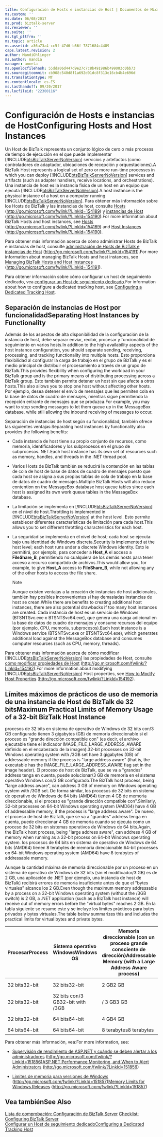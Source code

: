 ```yaml
---
title: Configuración de Hosts e instancias de Host | Documentos de Microsoft
ms.custom: ''
ms.date: 06/08/2017
ms.prod: biztalk-server
ms.reviewer: ''
ms.suite: ''
ms.tgt_pltfrm: ''
ms.topic: article
ms.assetid: a36a73a4-cc5f-47d6-b56f-7871684c4489
caps.latest.revision: 2
author: MandiOhlinger
ms.author: mandia
manager: anneta
ms.openlocfilehash: 55dda06d447d9e27c7c8b491986b499003c0bb73
ms.sourcegitcommit: cb908c540d8f1a692d01dc8f313e16cb4b4e696d
ms.translationtype: MT
ms.contentlocale: es-ES
ms.lasthandoff: 09/20/2017
ms.locfileid: "22300116"
---
```

# <a name="configuring-hosts-and-host-instances"></a><span data-ttu-id="1ac1c-102">Configuración de Hosts e instancias de Host</span><span class="sxs-lookup"><span data-stu-id="1ac1c-102">Configuring Hosts and Host Instances</span></span>
<span data-ttu-id="1ac1c-103">Un Host de BizTalk representa un conjunto lógico de cero o más procesos de tiempo de ejecución en el que puede implementar [!INCLUDE[btsBizTalkServerNoVersion](../includes/btsbiztalkservernoversion-md.md)] servicios y artefactos (como controladores de adaptador, ubicaciones de recepción y orquestaciones).</span><span class="sxs-lookup"><span data-stu-id="1ac1c-103">A BizTalk Host represents a logical set of zero or more run-time processes in which you can deploy [!INCLUDE[btsBizTalkServerNoVersion](../includes/btsbiztalkservernoversion-md.md)] services and artifacts (such as adapter handlers, receive locations, and orchestrations).</span></span> <span data-ttu-id="1ac1c-104">Una instancia de host es la instancia física de un host en un equipo que ejecuta [!INCLUDE[btsBizTalkServerNoVersion](../includes/btsbiztalkservernoversion-md.md)].</span><span class="sxs-lookup"><span data-stu-id="1ac1c-104">A host instance is the physical instance of a host on a computer running [!INCLUDE[btsBizTalkServerNoVersion](../includes/btsbiztalkservernoversion-md.md)].</span></span> <span data-ttu-id="1ac1c-105">Para obtener más información sobre los Hosts de BizTalk y las instancias de host, consulte [Hosts](http://go.microsoft.com/fwlink/?LinkId=154189) (http://go.microsoft.com/fwlink/?LinkId=154189) y [instancias de Host](http://go.microsoft.com/fwlink/?LinkId=154190) (http://go.microsoft.com/fwlink/?LinkId=154190).</span><span class="sxs-lookup"><span data-stu-id="1ac1c-105">For more information about BizTalk Hosts and host instances, see [Hosts](http://go.microsoft.com/fwlink/?LinkId=154189) (http://go.microsoft.com/fwlink/?LinkId=154189) and [Host Instances](http://go.microsoft.com/fwlink/?LinkId=154190) (http://go.microsoft.com/fwlink/?LinkId=154190).</span></span>  
  
 <span data-ttu-id="1ac1c-106">Para obtener más información acerca de cómo administrar Hosts de BizTalk e instancias de host, consulte [administración de Hosts de BizTalk e instancias de Host](http://go.microsoft.com/fwlink/?LinkId=154191) (http://go.microsoft.com/fwlink/?LinkId=154191).</span><span class="sxs-lookup"><span data-stu-id="1ac1c-106">For more information about managing BizTalk Hosts and host instances, see [Managing BizTalk Hosts and Host Instances](http://go.microsoft.com/fwlink/?LinkId=154191) (http://go.microsoft.com/fwlink/?LinkId=154191).</span></span>  
  
 <span data-ttu-id="1ac1c-107">Para obtener información sobre cómo configurar un host de seguimiento dedicado, vea [configurar un Host de seguimiento dedicado](../technical-guides/configuring-a-dedicated-tracking-host.md).</span><span class="sxs-lookup"><span data-stu-id="1ac1c-107">For information about how to configure a dedicated tracking host, see [Configuring a Dedicated Tracking Host](../technical-guides/configuring-a-dedicated-tracking-host.md).</span></span>  
  
## <a name="separating-host-instances-by-functionality"></a><span data-ttu-id="1ac1c-108">Separación de instancias de Host por funcionalidad</span><span class="sxs-lookup"><span data-stu-id="1ac1c-108">Separating Host Instances by Functionality</span></span>  
 <span data-ttu-id="1ac1c-109">Además de los aspectos de alta disponibilidad de la configuración de la instancia de host, debe separar enviar, recibir, procesar y funcionalidad de seguimiento en varios hosts.</span><span class="sxs-lookup"><span data-stu-id="1ac1c-109">In addition to the high availability aspects of the host instance configuration, you should separate sending, receiving, processing, and tracking functionality into multiple hosts.</span></span> <span data-ttu-id="1ac1c-110">Esto proporciona flexibilidad al configurar la carga de trabajo en el grupo de BizTalk y es el medio principal de distribuir el procesamiento a través de un grupo de BizTalk.</span><span class="sxs-lookup"><span data-stu-id="1ac1c-110">This provides flexibility when configuring the workload in your BizTalk group and is the primary means of distributing processing across a BizTalk group.</span></span> <span data-ttu-id="1ac1c-111">Esto también permite detener un host sin que afecte a otros hosts.</span><span class="sxs-lookup"><span data-stu-id="1ac1c-111">This also allows you to stop one host without affecting other hosts.</span></span> <span data-ttu-id="1ac1c-112">Por ejemplo, desea detener el envío de mensajes que les permiten cola en la base de datos de cuadro de mensajes, mientras sigue permitiendo la recepción entrante de mensajes que se produzca.</span><span class="sxs-lookup"><span data-stu-id="1ac1c-112">For example, you may want to stop sending messages to let them queue up in the MessageBox database, while still allowing the inbound receiving of messages to occur.</span></span>  
  
 <span data-ttu-id="1ac1c-113">Separación de instancias de host según su funcionalidad, también ofrece las siguientes ventajas:</span><span class="sxs-lookup"><span data-stu-id="1ac1c-113">Separating host instances by functionality also provides the following benefits:</span></span>  
  
-   <span data-ttu-id="1ac1c-114">Cada instancia de host tiene su propio conjunto de recursos, como memoria, identificadores y los subprocesos en el grupo de subprocesos. NET.</span><span class="sxs-lookup"><span data-stu-id="1ac1c-114">Each host instance has its own set of resources such as memory, handles, and threads in the .NET thread pool.</span></span>  
  
-   <span data-ttu-id="1ac1c-115">Varios Hosts de BizTalk también se reducirá la contención en las tablas de cola de host de base de datos de cuadro de mensajes puesto que cada host se asigna a sus propias tablas de cola de trabajo en la base de datos de cuadro de mensajes.</span><span class="sxs-lookup"><span data-stu-id="1ac1c-115">Multiple BizTalk Hosts will also reduce contention on the MessageBox database host queue tables since each host is assigned its own work queue tables in the MessageBox database.</span></span>  
  
-   <span data-ttu-id="1ac1c-116">La limitación se implementa en [!INCLUDE[btsBizTalkServerNoVersion](../includes/btsbiztalkservernoversion-md.md)] en el nivel de host.</span><span class="sxs-lookup"><span data-stu-id="1ac1c-116">Throttling is implemented in [!INCLUDE[btsBizTalkServerNoVersion](../includes/btsbiztalkservernoversion-md.md)] at the host level.</span></span> <span data-ttu-id="1ac1c-117">Esto permite establecer diferentes características de limitación para cada host.</span><span class="sxs-lookup"><span data-stu-id="1ac1c-117">This allows you to set different throttling characteristics for each host.</span></span>  
  
-   <span data-ttu-id="1ac1c-118">La seguridad se implementa en el nivel de host; cada host se ejecuta bajo una identidad de Windows discreta.</span><span class="sxs-lookup"><span data-stu-id="1ac1c-118">Security is implemented at the host level; each host runs under a discrete Windows identity.</span></span> <span data-ttu-id="1ac1c-119">Esto le permitirá, por ejemplo, para conceder a **Host_A** el acceso a **FileShare_B**, permitiendo no cualquiera de los demás hosts para tener acceso a recurso compartido de archivos.</span><span class="sxs-lookup"><span data-stu-id="1ac1c-119">This would allow you, for example, to give **Host_A** access to **FileShare_B**, while not allowing any of the other hosts to access the file share.</span></span>  
  
    > [!NOTE]  
    >  <span data-ttu-id="1ac1c-120">Aunque existen ventajas a la creación de instancias de host adicionales, también hay posibles inconvenientes si hay demasiadas instancias de host se crean.</span><span class="sxs-lookup"><span data-stu-id="1ac1c-120">While there are benefits to creating additional host instances, there are also potential drawbacks if too many host instances are created.</span></span> <span data-ttu-id="1ac1c-121">Cada instancia de host es un servicio de Windows (BTSNTSvc.exe o BTSNTSvc64.exe), que genera una carga adicional en la base de datos de cuadro de mensajes y consume recursos del equipo (por ejemplo, CPU, memoria, subprocesos).</span><span class="sxs-lookup"><span data-stu-id="1ac1c-121">Each host instance is a Windows service (BTSNTSvc.exe or BTSNTSvc64.exe), which generates additional load against the MessageBox database and consumes computer resources (such as CPU, memory, threads).</span></span>  
  
 <span data-ttu-id="1ac1c-122">Para obtener más información acerca de cómo modificar [!INCLUDE[btsBizTalkServerNoVersion](../includes/btsbiztalkservernoversion-md.md)] las propiedades de Host, consulte [cómo modificar propiedades de Host](http://go.microsoft.com/fwlink/?LinkId=154192) (http://go.microsoft.com/fwlink/?LinkId=154192).</span><span class="sxs-lookup"><span data-stu-id="1ac1c-122">For more information about modifying [!INCLUDE[btsBizTalkServerNoVersion](../includes/btsbiztalkservernoversion-md.md)] Host properties, see [How to Modify Host Properties](http://go.microsoft.com/fwlink/?LinkId=154192) (http://go.microsoft.com/fwlink/?LinkId=154192).</span></span>  
  
##  <a name="BKMK_MemLimit"></a><span data-ttu-id="1ac1c-123">Límites máximos de prácticos de uso de memoria de una instancia de Host de BizTalk de 32 bits</span><span class="sxs-lookup"><span data-stu-id="1ac1c-123">Maximum Practical Limits of Memory Usage of a 32-bit BizTalk Host Instance</span></span>  
 <span data-ttu-id="1ac1c-124">procesos de 32 bits en sistema de operativo de Windows de 32 bits con/3 GB configurado tienen 3 gigabytes (GB) de memoria direccionable si el proceso es "grande dirección compatible con" (es decir, el archivo ejecutable tiene el indicador IMAGE_FILE_LARGE_ADDRESS_AWARE definido en el encabezado de la imagen).</span><span class="sxs-lookup"><span data-stu-id="1ac1c-124">32-bit processes on 32-bit Windows operating system with /3GB set have 3 gigabytes (GB) of addressable memory if the process is "large address aware" (that is, the executable has the IMAGE_FILE_LARGE_ADDRESS_AWARE flag set in the image header).</span></span>  <span data-ttu-id="1ac1c-125">El proceso de host de BizTalk, que se va a "grandes" address tenga en cuenta, puede solucionar/3 GB de memoria en el sistema operativo Windows con/3 GB configurado.</span><span class="sxs-lookup"><span data-stu-id="1ac1c-125">The BizTalk host process, being "large address aware", can address 3 GB of memory on Windows operating system with /3GB set.</span></span>  <span data-ttu-id="1ac1c-126">De forma similar, los procesos de 32 bits en sistema de operativo de Windows de 64 bits (AMD64) tienen 4 GB de memoria direccionable, si el proceso es "grande dirección compatible con".</span><span class="sxs-lookup"><span data-stu-id="1ac1c-126">Similarly, 32-bit processes on 64-bit Windows operating system (AMD64) have 4 GB of addressable memory, if the process is "large address aware".</span></span>  <span data-ttu-id="1ac1c-127">De nuevo, el proceso de host de BizTalk, que se va a "grandes" address tenga en cuenta, puede direccionar 4 GB de memoria cuando se ejecuta como un proceso de 32 bits en sistemas operativos de Windows de 64 bits.</span><span class="sxs-lookup"><span data-stu-id="1ac1c-127">Again, the BizTalk host process, being "large address aware", can address 4 GB of memory when running as a 32-bit process on 64-bit Windows operating system.</span></span> <span data-ttu-id="1ac1c-128">los procesos de 64 bits en sistema de operativo de Windows de 64 bits (AMD64) tienen 8 terabytes de memoria direccionable.</span><span class="sxs-lookup"><span data-stu-id="1ac1c-128">64-bit processes on 64-bit Windows operating system (AMD64) have 8 terabytes of addressable memory.</span></span>  
  
 <span data-ttu-id="1ac1c-129">Aunque la cantidad máxima de memoria direccionable por un proceso en un sistema de operativo de Windows de 32 bits (sin el modificador/3 GB) es de 2 GB, una aplicación de .NET (por ejemplo, una instancia de host de BizTalk) recibirá errores de memoria insuficiente antes de que el "bytes virtuales" alcance los 2 GB.</span><span class="sxs-lookup"><span data-stu-id="1ac1c-129">Even though the maximum memory addressable by a process on a 32-bit Windows operating system (without the /3GB switch) is 2 GB, a .NET application (such as a BizTalk host instance) will receive out of memory errors before the "virtual bytes" reaches 2 GB.</span></span> <span data-ttu-id="1ac1c-130">En la tabla siguiente se resume este y se incluye los límites prácticos para bytes privados y bytes virtuales.</span><span class="sxs-lookup"><span data-stu-id="1ac1c-130">The table below summarizes this and includes the practical limits for virtual bytes and private bytes.</span></span>  
  
|<span data-ttu-id="1ac1c-131">Procesar</span><span class="sxs-lookup"><span data-stu-id="1ac1c-131">Process</span></span>|<span data-ttu-id="1ac1c-132">Sistema operativo Windows</span><span class="sxs-lookup"><span data-stu-id="1ac1c-132">Windows OS</span></span>|<span data-ttu-id="1ac1c-133">Memoria direccionable (con un proceso grande consciente de dirección)</span><span class="sxs-lookup"><span data-stu-id="1ac1c-133">Addressable Memory (with a Large Address Aware process)</span></span>|<span data-ttu-id="1ac1c-134">Límite práctico para Bytes virtuales</span><span class="sxs-lookup"><span data-stu-id="1ac1c-134">Practical Limit for Virtual Bytes</span></span>|<span data-ttu-id="1ac1c-135">Límite práctico para PrivateBytes</span><span class="sxs-lookup"><span data-stu-id="1ac1c-135">Practical Limit for PrivateBytes</span></span>|  
|-------------|----------------|---------------------------------------------------------------|---------------------------------------|--------------------------------------|  
|<span data-ttu-id="1ac1c-136">32 bits</span><span class="sxs-lookup"><span data-stu-id="1ac1c-136">32-bit</span></span>|<span data-ttu-id="1ac1c-137">32 bits</span><span class="sxs-lookup"><span data-stu-id="1ac1c-137">32-bit</span></span>|<span data-ttu-id="1ac1c-138">2 GB</span><span class="sxs-lookup"><span data-stu-id="1ac1c-138">2 GB</span></span>|<span data-ttu-id="1ac1c-139">1400 MB</span><span class="sxs-lookup"><span data-stu-id="1ac1c-139">1400 MB</span></span>|<span data-ttu-id="1ac1c-140">800 MB</span><span class="sxs-lookup"><span data-stu-id="1ac1c-140">800 MB</span></span>|  
|<span data-ttu-id="1ac1c-141">32 bits</span><span class="sxs-lookup"><span data-stu-id="1ac1c-141">32-bit</span></span>|<span data-ttu-id="1ac1c-142">32 bits con/3 GB</span><span class="sxs-lookup"><span data-stu-id="1ac1c-142">32-bit with /3GB</span></span>|<span data-ttu-id="1ac1c-143">/ 3 GB</span><span class="sxs-lookup"><span data-stu-id="1ac1c-143">3 GB</span></span>|<span data-ttu-id="1ac1c-144">2400 MB</span><span class="sxs-lookup"><span data-stu-id="1ac1c-144">2400 MB</span></span>|<span data-ttu-id="1ac1c-145">1800 MB</span><span class="sxs-lookup"><span data-stu-id="1ac1c-145">1800 MB</span></span>|  
|<span data-ttu-id="1ac1c-146">32 bits</span><span class="sxs-lookup"><span data-stu-id="1ac1c-146">32-bit</span></span>|<span data-ttu-id="1ac1c-147">64 bits</span><span class="sxs-lookup"><span data-stu-id="1ac1c-147">64-bit</span></span>|<span data-ttu-id="1ac1c-148">4 GB</span><span class="sxs-lookup"><span data-stu-id="1ac1c-148">4 GB</span></span>|<span data-ttu-id="1ac1c-149">3400 MB</span><span class="sxs-lookup"><span data-stu-id="1ac1c-149">3400 MB</span></span>|<span data-ttu-id="1ac1c-150">2800 MB</span><span class="sxs-lookup"><span data-stu-id="1ac1c-150">2800 MB</span></span>|  
|<span data-ttu-id="1ac1c-151">64 bits</span><span class="sxs-lookup"><span data-stu-id="1ac1c-151">64-bit</span></span>|<span data-ttu-id="1ac1c-152">64 bits</span><span class="sxs-lookup"><span data-stu-id="1ac1c-152">64-bit</span></span>|<span data-ttu-id="1ac1c-153">8 terabytes</span><span class="sxs-lookup"><span data-stu-id="1ac1c-153">8 terabytes</span></span>|-|-|  
  
 <span data-ttu-id="1ac1c-154">Para obtener más información, vea:</span><span class="sxs-lookup"><span data-stu-id="1ac1c-154">For more information, see:</span></span>  
  
-   <span data-ttu-id="1ac1c-155">[Supervisión de rendimiento de ASP.NET y cuándo se deben alertar a los administradores](http://go.microsoft.com/fwlink/?LinkId=151856) (http://go.microsoft.com/fwlink/?LinkId=151856)</span><span class="sxs-lookup"><span data-stu-id="1ac1c-155">[ASP.NET Performance Monitoring, and When to Alert Administrators](http://go.microsoft.com/fwlink/?LinkId=151856) (http://go.microsoft.com/fwlink/?LinkId=151856)</span></span>  
  
-   <span data-ttu-id="1ac1c-156">[Límites de memoria para versiones de Windows](http://go.microsoft.com/fwlink/?LinkId=151857) (http://go.microsoft.com/fwlink/?LinkId=151857)</span><span class="sxs-lookup"><span data-stu-id="1ac1c-156">[Memory Limits for Windows Releases](http://go.microsoft.com/fwlink/?LinkId=151857) (http://go.microsoft.com/fwlink/?LinkId=151857)</span></span>  
  
## <a name="see-also"></a><span data-ttu-id="1ac1c-157">Vea también</span><span class="sxs-lookup"><span data-stu-id="1ac1c-157">See Also</span></span>  
 <span data-ttu-id="1ac1c-158">[Lista de comprobación: Configuración de BizTalk Server](../technical-guides/checklist-configuring-biztalk-server.md) </span><span class="sxs-lookup"><span data-stu-id="1ac1c-158">[Checklist: Configuring BizTalk Server](../technical-guides/checklist-configuring-biztalk-server.md) </span></span>  
 [<span data-ttu-id="1ac1c-159">Configurar un Host de seguimiento dedicado</span><span class="sxs-lookup"><span data-stu-id="1ac1c-159">Configuring a Dedicated Tracking Host</span></span>](../technical-guides/configuring-a-dedicated-tracking-host.md)